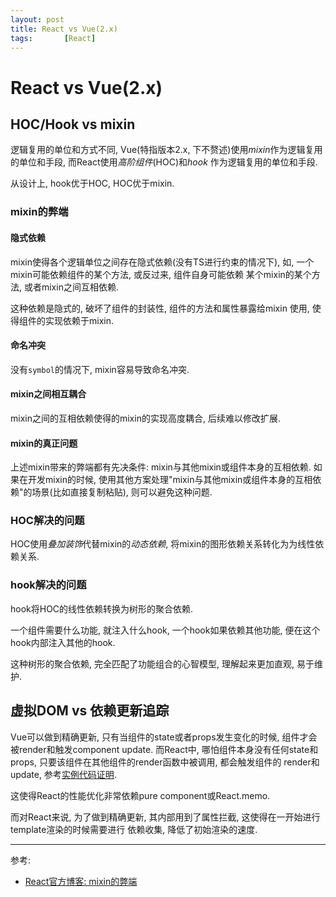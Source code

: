 ```yaml
---
layout: post
title: React vs Vue(2.x)
tags:       [React]
---
```


# React vs Vue(2.x)

## HOC/Hook vs mixin
逻辑复用的单位和方式不同, Vue(特指版本2.x, 下不赘述)使用*mixin*作为逻辑复用的单位和手段, 而React使用*高阶组件*(HOC)和*hook*
作为逻辑复用的单位和手段.

从设计上, hook优于HOC, HOC优于mixin.

### mixin的弊端

#### 隐式依赖
mixin使得各个逻辑单位之间存在隐式依赖(没有TS进行约束的情况下), 
如, 一个mixin可能依赖组件的某个方法, 或反过来, 组件自身可能依赖
某个mixin的某个方法, 或者mixin之间互相依赖. 

这种依赖是隐式的, 破坏了组件的封装性, 组件的方法和属性暴露给mixin
使用, 使得组件的实现依赖于mixin. 

#### 命名冲突
没有`symbol`的情况下, mixin容易导致命名冲突.

#### mixin之间相互耦合
mixin之间的互相依赖使得的mixin的实现高度耦合, 后续难以修改扩展.

#### mixin的真正问题
上述mixin带来的弊端都有先决条件: mixin与其他mixin或组件本身的互相依赖.
如果在开发mixin的时候, 使用其他方案处理"mixin与其他mixin或组件本身的互相依赖"的场景(比如直接复制粘贴),
则可以避免这种问题.

### HOC解决的问题
HOC使用*叠加装饰*代替mixin的*动态依赖*, 将mixin的图形依赖关系转化为为线性依赖关系.

### hook解决的问题
hook将HOC的线性依赖转换为树形的聚合依赖.

一个组件需要什么功能, 就注入什么hook, 一个hook如果依赖其他功能, 便在这个hook内部注入其他的hook.

这种树形的聚合依赖, 完全匹配了功能组合的心智模型, 理解起来更加直观, 易于维护.


## 虚拟DOM vs 依赖更新追踪
Vue可以做到精确更新, 只有当组件的state或者props发生变化的时候, 组件才会被render和触发component update.
而React中, 哪怕组件本身没有任何state和props, 只要该组件在其他组件的render函数中被调用, 都会触发组件的
render和update, 参考[实例代码证明](https://github.com/jituanlin/cookbook/blob/master/react-stack/src/pages/whether-react-update-if-props-nochanged/index.tsx).  

这使得React的性能优化非常依赖pure component或React.memo.

而对React来说, 为了做到精确更新, 其内部用到了属性拦截, 这使得在一开始进行template渲染的时候需要进行
依赖收集, 降低了初始渲染的速度.


---
参考:
- [React官方博客: mixin的弊端](https://reactjs.org/blog/2016/07/13/mixins-considered-harmful.html#:~:text=To%20ease%20the%20initial%20adoption,the%20same%20problem%20with%20composition.)
